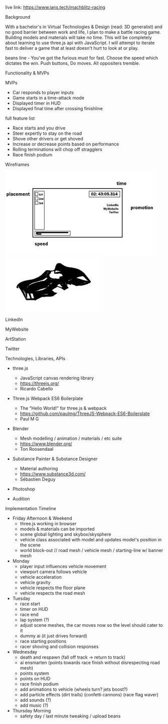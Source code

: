 live link: https://www.ians.tech/machblitz-racing

Background

With a bachelor's in Virtual Technologies & Design (read: 3D generalist) and no good barrier between work and life, I plan to make a battle racing game. Building models and materials will take no time. This will be completely about learning to use three.js api with JavaScript. I will attempt to iterate fast to deliver a game that at least doesn't hurt to look at or play.



beans line - You've got the furious must for fast. Choose the speed which dictates the win. Push buttons, Do moves. All oppositers tremble. 

Functionality & MVPs

MVPs
- Car responds to player inputs
- Game starts in a time-attack mode
- Displayed timer in HUD
- Displayed final time after crossing finishline

full feature list
- Race starts and you drive
- Steer expertly to stay on the road
- Shove other drivers or get shoved
- Increase or decrease points based on performance
- Rolling terminations will chop off stragglers
- Race finish podium

Wireframes

![wireframe](README_files/wireframe.jpg)
![car_concept](README_files/sillhouette.jpg)

LinkedIn

MyWebsite

ArtStation

Twitter

Technologies, Libraries, APIs

* three.js
	- JavaScript canvas rendering library
	- https://threejs.org/
	- Ricardo Cabello

* Three.js Webpack ES6 Boilerplate
	- The "Hello World!" for three.js & webpack
	- https://github.com/paulmg/ThreeJS-Webpack-ES6-Boilerplate
	- Paul M G

* Blender
	- Mesh modelling / animation / materials / etc suite
	- https://www.blender.org/
	- Ton Roosendaal

* Substance Painter & Substance Designer
	- Material authoring
	- https://www.substance3d.com/
	- Sébastien Deguy
	
* Photoshop

* Audition

Implementation Timeline

* Friday Afternoon & Weekend
	- three.js working in browser
	- models & materials can be imported
	- scene global lighting and skybox/skysphere
	- vehicle class associated with model and updates model's position in the scene
	- world block-out // road mesh / vehicle mesh / starting-line w/ banner mesh
* Monday
	- player input influences vehicle movement
	- viewport camera follows vehicle
	- vehicle acceleration
	- vehicle gravity
	- vehicle respects the floor plane
	- vehicle respects the road mesh
* Tuesday
	- race start
	- timer on HUD
	- race end
	- lap system (?)
	- adjust scene meshes, the car moves now so the level should cater to it
	- dummy ai (it just drives forward)
	- race starting positions
	- racer shoving and collision responses
* Wednesday
	- death and respawn (fall off track -> return to track)
	- ai ensmarten (points towards race finish without disrespecting road mesh)
	- points system
	- points on HUD
	- race finish podium
	- add animations to vehicle (wheels turn? jets boost?)
	- add particle effects (dirt trails) (confetti cannons) (race flag waver)
	- add sounds (?)
	- add music (?)
* Thursday Morning
	- safety day / last minute tweaking / upload beans
